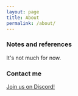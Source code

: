 ```yaml
---
layout: page
title: About
permalink: /about/
---
```


### Notes and references

It's not much for now.

### Contact me

[Join us on Discord!](https://discord.me/ling_n_lang)
